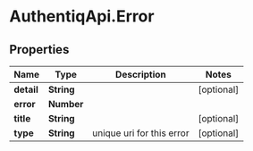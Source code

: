 # AuthentiqApi.Error

## Properties

Name | Type | Description | Notes
------------ | ------------- | ------------- | -------------
**detail** | **String** |  | [optional] 
**error** | **Number** |  | 
**title** | **String** |  | [optional] 
**type** | **String** | unique uri for this error | [optional] 


